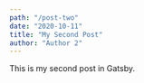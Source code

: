 ```yaml
---
path: "/post-two"
date: "2020-10-11"
title: "My Second Post"
author: "Author 2"
---
```


This is my second post in Gatsby.
